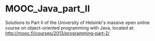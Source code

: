 # MOOC_Java_part_II

Solutions to Part II of the University of Helsinki's massive open online course on object-oriented programming with Java,
located at: http://mooc.fi/courses/2013/programming-part-2/
